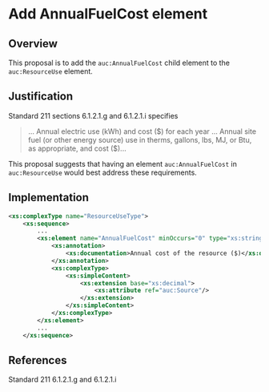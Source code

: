 # Add AnnualFuelCost element

## Overview

This proposal is to add the `auc:AnnualFuelCost` child element to the `auc:ResourceUse` element.

## Justification

Standard 211 sections 6.1.2.1.g and 6.1.2.1.i specifies

> ... Annual electric use (kWh) and cost (\$) for each year
> ... Annual site fuel (or other energy source) use in therms,
> gallons, lbs, MJ, or Btu, as appropriate, and cost (\$)...

This proposal suggests that having an element `auc:AnnualFuelCost` in `auc:ResourceUse` would best address these requirements.

## Implementation

```xml
<xs:complexType name="ResourceUseType">
    <xs:sequence>
        ...
        <xs:element name="AnnualFuelCost" minOccurs="0" type="xs:string">
            <xs:annotation>
                <xs:documentation>Annual cost of the resource ($)</xs:documentation>
            </xs:annotation>
            <xs:complexType>
                <xs:simpleContent>
                    <xs:extension base="xs:decimal">
                        <xs:attribute ref="auc:Source"/>
                    </xs:extension>
                </xs:simpleContent>
            </xs:complexType>
        </xs:element>
        ...
    </xs:sequence>
```

## References

Standard 211 6.1.2.1.g and 6.1.2.1.i
